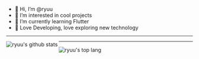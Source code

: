 - 👋 Hi, I’m @ryuu
- 👀 I’m interested in cool projects
- 🌱 I’m currently learning Flutter
- 💞️ Love Developing, love exploring new technology

---

<img align="left" alt="ryuu's github stats" src="https://github-readme-stats.vercel.app/api?username=ryuunosuke-akasaka"/>

---

<img align="left" alt="ryuu's top lang" src="https://github-readme-stats.vercel.app/api/top-langs/?username=ryuunosuke-akasaka" />


<!---
ryuunosuke-akasaka/ryuunosuke-akasaka is a ✨ special ✨ repository because its `README.md` (this file) appears on your GitHub profile.
You can click the Preview link to take a look at your changes.
--->
